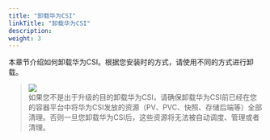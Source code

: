 ```yaml
---
title: "卸载华为CSI"
linkTitle: "卸载华为CSI"
description: 
weight: 3
---
```


本章节介绍如何卸载华为CSI。根据您安装时的方式，请使用不同的方式进行卸载。

>![](/css-docs/public_sys-resources/zh-cn/icon-notice.gif)  
>如果您不是出于升级的目的卸载华为CSI，请确保卸载华为CSI前已经在您的容器平台中将华为CSI发放的资源（PV、PVC、快照、存储后端等）全部清理。否则一旦您卸载华为CSI后，这些资源将无法被自动调度、管理或者清理。



